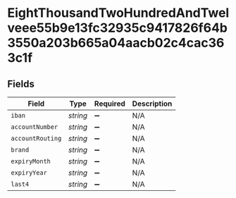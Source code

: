 # EightThousandTwoHundredAndTwelveee55b9e13fc32935c9417826f64b3550a203b665a04aacb02c4cac363c1f


## Fields

| Field              | Type               | Required           | Description        |
| ------------------ | ------------------ | ------------------ | ------------------ |
| `iban`             | *string*           | :heavy_minus_sign: | N/A                |
| `accountNumber`    | *string*           | :heavy_minus_sign: | N/A                |
| `accountRouting`   | *string*           | :heavy_minus_sign: | N/A                |
| `brand`            | *string*           | :heavy_minus_sign: | N/A                |
| `expiryMonth`      | *string*           | :heavy_minus_sign: | N/A                |
| `expiryYear`       | *string*           | :heavy_minus_sign: | N/A                |
| `last4`            | *string*           | :heavy_minus_sign: | N/A                |